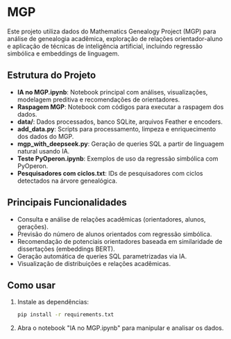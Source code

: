 # MGP

Este projeto utiliza dados do Mathematics Genealogy Project (MGP) para análise de genealogia acadêmica, exploração de relações orientador-aluno e aplicação de técnicas de inteligência artificial, incluindo regressão simbólica e embeddings de linguagem.

## Estrutura do Projeto

- **IA no MGP.ipynb**: Notebook principal com análises, visualizações, modelagem preditiva e recomendações de orientadores.
- **Raspagem MGP**: Notebook com códigos para executar a raspagem dos dados.
- **data/**: Dados processados, banco SQLite, arquivos Feather e encoders.
- **add_data.py**: Scripts para processamento, limpeza e enriquecimento dos dados do MGP.
- **mgp_with_deepseek.py**: Geração de queries SQL a partir de linguagem natural usando IA.
- **Teste PyOperon.ipynb**: Exemplos de uso da regressão simbólica com PyOperon.
- **Pesquisadores com ciclos.txt**: IDs de pesquisadores com ciclos detectados na árvore genealógica.

## Principais Funcionalidades

- Consulta e análise de relações acadêmicas (orientadores, alunos, gerações).
- Previsão do número de alunos orientados com regressão simbólica.
- Recomendação de potenciais orientadores baseada em similaridade de dissertações (embeddings BERT).
- Geração automática de queries SQL parametrizadas via IA.
- Visualização de distribuições e relações acadêmicas.

## Como usar

1. Instale as dependências:
   ```sh
   pip install -r requirements.txt
   ```

2. Abra o notebook "IA no MGP.ipynb" para manipular e analisar os dados.